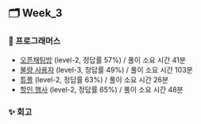 ## 🗂️ Week_3

### 👾 프로그래머스

- [오픈채팅방](https://school.programmers.co.kr/learn/courses/30/lessons/42888) (level-2, 정답률 57%) / 풀이 소요 시간 41분
- [불량 사용자](https://school.programmers.co.kr/learn/courses/30/lessons/64064) (level-3, 정답률 49%) / 풀이 소요 시간 103분
- [튜플](https://school.programmers.co.kr/learn/courses/30/lessons/64065) (level-2, 정답률 63%) / 풀이 소요 시간 26분
- [할인 행사](https://school.programmers.co.kr/learn/courses/30/lessons/131127) (level-2, 정답률 65%) / 풀이 소요 시간 48분

### ✨ 회고
